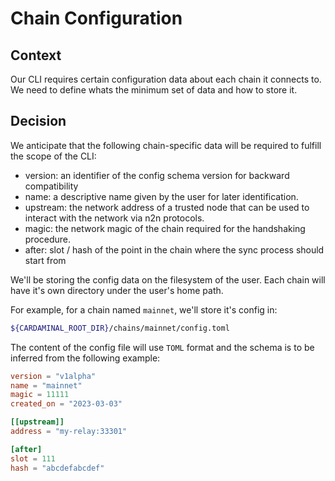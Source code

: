 # Chain Configuration

## Context

Our CLI requires certain configuration data about each chain it connects to. We need to define whats the minimum set of data and how to store it.

## Decision

We anticipate that the following chain-specific data will be required to fulfill the scope of the CLI:

- version: an identifier of the config schema version for backward compatibility
- name: a descriptive name given by the user for later identification.
- upstream: the network address of a trusted node that can be used to interact with the network via n2n protocols.
- magic: the network magic of the chain required for the handshaking procedure.
- after: slot / hash of the point in the chain where the sync process should start from

We'll be storing the config data on the filesystem of the user. Each chain will have it's own directory under the user's home path.

For example, for a chain named `mainnet`, we'll store it's config in:

```sh
${CARDAMINAL_ROOT_DIR}/chains/mainnet/config.toml
```

The content of the config file will use `TOML` format and the schema is to be inferred from the following example:

```toml
version = "v1alpha"
name = "mainnet"
magic = 11111
created_on = "2023-03-03"

[[upstream]]
address = "my-relay:33301"

[after]
slot = 111
hash = "abcdefabcdef"
```

